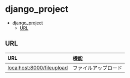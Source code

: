 # django_project

- [django\_project](#django_project)
  - [URL](#url)

## URL

| URL | 機能 |
| :--- | :--- |
| [localhost:8000/fileupload](http://localhost:8000/fileupload) | ファイルアップロード |

